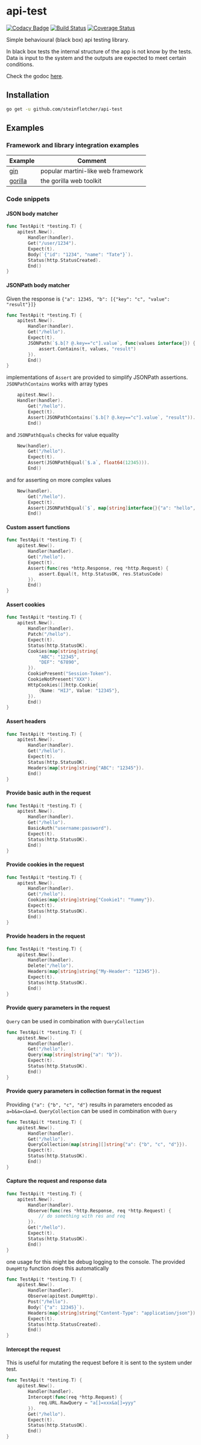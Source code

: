 # api-test

[![Codacy Badge](https://api.codacy.com/project/badge/Grade/023e062d720847e08c1065cbb65a4068)](https://app.codacy.com/app/steinfletcher/api-test?utm_source=github.com&utm_medium=referral&utm_content=steinfletcher/api-test&utm_campaign=Badge_Grade_Dashboard)
[![Build Status](https://travis-ci.org/steinfletcher/api-test.svg?branch=master)](https://travis-ci.org/steinfletcher/api-test) [![Coverage Status](https://coveralls.io/repos/github/steinfletcher/api-test/badge.svg?branch=master)](https://coveralls.io/github/steinfletcher/api-test?branch=master)

Simple behavioural (black box) api testing library. 

In black box tests the internal structure of the app is not know by the tests. Data is input to the system and the outputs are expected to meet certain conditions.

Check the godoc [here](https://godoc.org/github.com/steinfletcher/api-test).

## Installation

```bash
go get -u github.com/steinfletcher/api-test
```

## Examples

### Framework and library integration examples

| Example                                                                           | Comment                             |
| --------------------------------------------------------------------------------- | ----------------------------------- |
| [gin](https://github.com/steinfletcher/api-test/tree/master/examples/gin)         | popular martini-like web framework  |
| [gorilla](https://github.com/steinfletcher/api-test/tree/master/examples/gorilla) | the gorilla web toolkit             |

### Code snippets

#### JSON body matcher

```go
func TestApi(t *testing.T) {
	apitest.New().
		Handler(handler).
		Get("/user/1234").
		Expect(t).
		Body(`{"id": "1234", "name": "Tate"}`).
		Status(http.StatusCreated).
		End()
}
```

#### JSONPath body matcher
Given the response is `{"a": 12345, "b": [{"key": "c", "value": "result"}]}`

```go
func TestApi(t *testing.T) {
	apitest.New().
		Handler(handler).
		Get("/hello").
		Expect(t).
		JSONPath(`$.b[? @.key=="c"].value`, func(values interface{}) {
			assert.Contains(t, values, "result")
		}).
		End()
}
```

implementations of `Assert` are provided to simplify JSONPath assertions. `JSONPathContains` works with array types

```go
	apitest.New().
	Handler(handler).
		Get("/hello").
		Expect(t).
		Assert(JSONPathContains(`$.b[? @.key=="c"].value`, "result")).
		End()
```

and `JSONPathEquals` checks for value equality

```go
	New(handler).
		Get("/hello").
		Expect(t).
		Assert(JSONPathEqual(`$.a`, float64(12345))).
		End()
```

and for asserting on more complex values

```go
	New(handler).
		Get("/hello").
		Expect(t).
		Assert(JSONPathEqual(`$`, map[string]interface{}{"a": "hello", "b": float64(12345)})).
		End()
```

#### Custom assert functions

```go
func TestApi(t *testing.T) {
	apitest.New().
		Handler(handler).
		Get("/hello").
		Expect(t).
		Assert(func(res *http.Response, req *http.Request) {
			assert.Equal(t, http.StatusOK, res.StatusCode)
		}).
		End()
}
```

#### Assert cookies

```go
func TestApi(t *testing.T) {
	apitest.New().
		Handler(handler).
		Patch("/hello").
		Expect(t).
		Status(http.StatusOK).
		Cookies(map[string]string{
			"ABC": "12345",
			"DEF": "67890",
		}).
		CookiePresent("Session-Token").
		CookieNotPresent("XXX").
		HttpCookies([]http.Cookie{
			{Name: "HIJ", Value: "12345"},
		}).
		End()
}
```

#### Assert headers

```go
func TestApi(t *testing.T) {
	apitest.New().
		Handler(handler).
		Get("/hello").
		Expect(t).
		Status(http.StatusOK).
		Headers(map[string]string{"ABC": "12345"}).
		End()
}
```

#### Provide basic auth in the request

```go
func TestApi(t *testing.T) {
	apitest.New().
		Handler(handler).
		Get("/hello").
		BasicAuth("username:password").
		Expect(t).
		Status(http.StatusOK).
		End()
}
```

#### Provide cookies in the request

```go
func TestApi(t *testing.T) {
	apitest.New().
		Handler(handler).
		Get("/hello").
		Cookies(map[string]string{"Cookie1": "Yummy"}).
		Expect(t).
		Status(http.StatusOK).
		End()
}
```

#### Provide headers in the request

```go
func TestApi(t *testing.T) {
	apitest.New().
		Handler(handler).
		Delete("/hello").
		Headers(map[string]string{"My-Header": "12345"}).
		Expect(t).
		Status(http.StatusOK).
		End()
}
```

#### Provide query parameters in the request

`Query` can be used in combination with `QueryCollection`

```go
func TestApi(t *testing.T) {
	apitest.New().
		Handler(handler).
		Get("/hello").
		Query(map[string]string{"a": "b"}).
		Expect(t).
		Status(http.StatusOK).
		End()
}
```

#### Provide query parameters in collection format in the request

Providing `{"a": {"b", "c", "d"}` results in parameters encoded as `a=b&a=c&a=d`.
`QueryCollection` can be used in combination with `Query`

```go
func TestApi(t *testing.T) {
	apitest.New().
		Handler(handler).
		Get("/hello").
		QueryCollection(map[string][]string{"a": {"b", "c", "d"}}).
		Expect(t).
		Status(http.StatusOK).
		End()
}
```

#### Capture the request and response data

```go
func TestApi(t *testing.T) {
	apitest.New().
		Handler(handler).
		Observe(func(res *http.Response, req *http.Request) {
			// do something with res and req
		}).
		Get("/hello").
		Expect(t).
		Status(http.StatusOK).
		End()
}
```

one usage for this might be debug logging to the console. The provided `DumpHttp` function does this automatically

```go
func TestApi(t *testing.T) {
	apitest.New().
		Handler(handler).
		Observe(apitest.DumpHttp).
		Post("/hello").
		Body(`{"a": 12345}`).
		Headers(map[string]string{"Content-Type": "application/json"}).
		Expect(t).
		Status(http.StatusCreated).
		End()
}
```

#### Intercept the request

This is useful for mutating the request before it is sent to the system under test.

```go
func TestApi(t *testing.T) {
	apitest.New().
		Handler(handler).
		Intercept(func(req *http.Request) {
			req.URL.RawQuery = "a[]=xxx&a[]=yyy"
		}).
		Get("/hello").
		Expect(t).
		Status(http.StatusOK).
		End()
}
```
